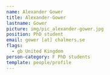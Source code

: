 ```yaml
---
name: Alexander Gower
title: Alexander-Gower
lastname: Gower
picture: img/pic_alexander-gower.jpg
position: PhD student
email: gower [at] chalmers.se
flags:
  - gb United Kingdom
person-category: F PhD students
template: people/profile
---
```

